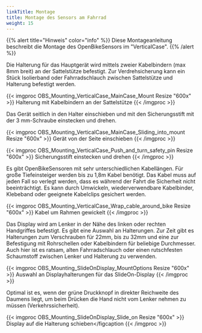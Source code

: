 ```yaml
---
linkTitle: Montage
title: Montage des Sensors am Fahrrad
weight: 15
---
```


{{% alert title="Hinweis" color="info" %}}
Diese Montageanleitung beschreibt die Montage des OpenBikeSensors im "VerticalCase".
{{% /alert %}}


Die Halterung für das Hauptgerät wird mittels zweier Kabelbindern (max 8mm breit) an der Sattelstütze befestigt. Zur Verdrehsicherung kann ein Stück Isolierband oder Fahrradschlauch zwischen Sattelstütze und Halterung befestigt werden.

{{< imgproc OBS_Mounting_VerticalCase_MainCase_Mount Resize "600x" >}}
Halterung mit Kabelbindern an der Sattelstütze
{{< /imgproc >}}

Das Gerät seitlich in den Halter einschieben und mit den Sicherungsstift mit der 3 mm-Schraube einstecken und drehen.

{{< imgproc OBS_Mounting_VerticalCase_MainCase_Sliding_into_mount Resize "600x" >}}
Gerät von der Seite einschieben
{{< /imgproc >}}

{{< imgproc OBS_Mounting_VerticalCase_Push_and_turn_safety_pin Resize "600x" >}}
Sicherungsstift einstecken und drehen
{{< /imgproc >}}

Es gibt OpenBikeSensoren mit sehr unterschiedlichen Kabellängen. Für große Tiefeinsteiger werden bis zu 1,8m Kabel benötigt. Das Kabel muss auf jeden Fall so verlegt werden, dass es während der Fahrt die Sicherheit nicht beeinträchtigt.
Es kann durch Umwickeln, wiederverwendbare Kabelbinder, Klebeband oder geeignete Kabelclips gesichert werden.

{{< imgproc OBS_Mounting_VerticalCase_Wrap_cable_around_bike Resize "600x" >}}
Kabel um Rahmen gewickelt
{{< /imgproc >}}

Das Display wird am Lenker in der Nähe des linken oder rechten Handgriffes befestigt. Es gibt eine Auswahl an Halterungen. Zur Zeit gibt es Halterungen zum Verschrauben für 22mm, bis zu 32mm und eine zur Befestigung mit Rohrschellen oder Kabelbindern für beliebige Durchmesser. Auch hier ist es ratsam, alten Fahrradschlauch oder einen rutschfesten Schaumstoff zwischen Lenker und Halterung zu verwenden.

{{< imgproc OBS_Mounting_SlideOnDisplay_MountOptions Resize "600x" >}}
Auswahl an Displayhalterungen für das SlideOn-Display
{{< /imgproc >}}

Optimal ist es, wenn der grüne Druckknopf in direkter Reichweite des Daumens liegt, um beim Drücken die Hand nicht vom Lenker nehmen zu müssen (Verkehrssicherheit).

{{< imgproc OBS_Mounting_SlideOnDisplay_Slide_on Resize "600x" >}}
Display auf die Halterung schieben</figcaption
{{< /imgproc >}}
